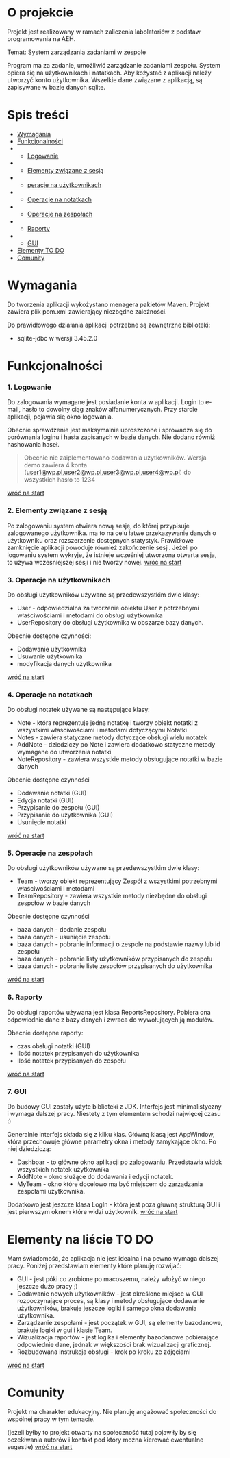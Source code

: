 # O projekcie

Projekt jest realizowany w ramach zaliczenia labolatoriów z podstaw programowania na AEH.

Temat: System zarządzania zadaniami w zespole

Program ma za zadanie, umożliwić zarządzanie zadaniami zespołu. System opiera się na użytkownikach i natatkach.
Aby kożystać z aplikacji należy utworzyć konto użytkownika.
Wszelkie dane związane z aplikacją, są zapisywane w bazie danych sqlite.




# Spis treści

* [Wymagania](#wymagania)
* [Funkcjonalności](#Funkcjonalności)
* * [Logowanie](#1-logowanie)
* * [Elementy związane z sesją](#2-Elementy-związane-z-sesją)
* * [peracje na użytkownikach](#3-operacje-na-użytkownikach)
* * [Operacje na notatkach](#4-operacje-na-notatkach)
* * [Operacje na zespołach](#5-operacje-na-zespołach)
* * [Raporty](#6-raporty)
* * [GUI](#7-gui)
* [Elementy TO DO](#Elementy-na-liście-TO-DO)
* [Comunity](#Comunity)


# Wymagania
Do tworzenia aplikacji wykożystano menagera pakietów Maven. Projekt zawiera
plik pom.xml zawierający niezbędne zależności.

Do prawidłowego działania aplikacji potrzebne są zewnętrzne biblioteki:
- sqlite-jdbc w wersji 3.45.2.0


# Funkcjonalności

### 1. Logowanie
Do zalogowania wymagane jest posiadanie konta w aplikacji.
Login to e-mail, hasło to dowolny ciąg znaków alfanumerycznych.
Przy starcie aplikacji, pojawia się okno logowania.

Obecnie sprawdzenie jest maksymalnie uproszczone i sprowadza się 
do porównania loginu i hasła zapisanych w bazie danych. Nie dodano równiż hashowania haseł.

> Obecnie nie zaiplementowano dodawania użytkowników. Wersja demo zawiera 4 konta
> (user1@wp.pl,user2@wp.pl,user3@wp.pl,user4@wp.pl) do wszystkich hasło to 1234

[wróć na start](#o-projekcie)



### 2. Elementy związane z sesją
Po zalogowaniu system otwiera nową sesję, do której przypisuje zalogowanego użytkownika.
ma to na celu łatwe przekazywanie danych o użytkowniku oraz rozszerzenie dostępnych statystyk.
Prawidłowe zamknięcie aplikacji powoduje również zakończenie sesji.
Jeżeli po logowaniu system wykryje, że istnieje wcześniej utworzona otwarta sesja,
to używa wcześniejszej sesji i nie tworzy nowej.
[wróć na start](#o-projekcie)

### 3. Operacje na użytkownikach
Do obsługi użytkowników używane są przedewszystkim dwie klasy:
* User - odpowiedzialna za tworzenie obiektu User z potrzebnymi właściwościami i metodami do obsługi użytkownika
* UserRepository do obsługi użytkownika w obszarze bazy danych.

Obecnie dostępne czynności:
- Dodawanie użytkownika
- Usuwanie użytkownika
- modyfikacja danych użytkownika

[wróć na start](#o-projekcie)

### 4. Operacje na notatkach
Do obsługi notatek używane są następujące klasy:
* Note - która reprezentuje jedną notatkę i tworzy obiekt notatki z wszystkimi właściwościami i metodami dotyczącymi Notatki
* Notes - zawiera statyczne metody dotyczące obsługi wielu notatek
* AddNote - dziedziczy po Note i zawiera dodatkowo statyczne metody wymagane do utworzenia notatki
* NoteRepository - zawiera wszystkie metody obsługujące notatki w bazie danych

Obecnie dostępne czynności
- Dodawanie notatki (GUI)
- Edycja notatki (GUI)
- Przypisanie do zespołu (GUI)
- Przypisanie do użytkownika (GUI)
- Usunięcie notatki

[wróć na start](#o-projekcie)


### 5. Operacje na zespołach
Do obsługi użytkowników używane są przedewszystkim dwie klasy:
* Team - tworzy obiekt reprezentujący Zespół z wszystkimi potrzebnymi właściwościami i metodami
* TeamRepository - zawiera wszystkie metody niezbędne do obsługi zespołów w bazie danych

Obecnie dostępne czynności
- baza danych - dodanie zespołu
- baza danych - usunięcie zespołu
- baza danych - pobranie informacji o zespole na podstawie nazwy lub id zespołu
- baza danych - pobranie listy użytkowników przypisanych do zespołu
- baza danych - pobranie listę zespołów przypisanych do użytkownika

[wróć na start](#o-projekcie)

### 6. Raporty
Do obsługi raportów używana jest klasa ReportsRepository. 
Pobiera ona odpowiednie dane z bazy danych i zwraca do wywołujących ją modułów.

Obecnie dostępne raporty:
- czas obsługi notatki (GUI)
- Ilość notatek przypisanych do użytkownika
- Ilość notatek przypisanych do zespołu

[wróć na start](#o-projekcie)

### 7. GUI
Do budowy GUI zostały użyte biblioteki z JDK.
Interfejs jest minimalistyczny i wymaga dalszej pracy. Niestety z tym elementem schodzi najwięcej czasu :)

Generalnie interfejs składa się z kilku klas. Główną klasą jest AppWindow,
która przechowuje główne parametry okna i metody zamykające okno.
Po niej dziedziczą:
- Dashboar - to główne okno aplikacji po zalogowaniu. Przedstawia widok wszystkich notatek użytkownika
- AddNote - okno służące do dodawania i edycji notatek.
- MyTeam - okno które docelowo ma być miejscem do zarządzania zespołami użytkownika.

Dodatkowo jest jeszcze klasa LogIn - która jest poza głuwną strukturą GUI i jest pierwszym oknem które widzi użytkownik.
[wróć na start](#o-projekcie)




# Elementy na liście TO DO
Mam świadomość, że aplikacja nie jest idealna i na pewno wymaga dalszej pracy.
Poniżej przedstawiam elementy które planuję rozwijać:

* GUI - jest póki co zrobione po macoszemu, należy włożyć w niego jeszcze dużo pracy ;)
* Dodawanie nowych użytkowników - jest określone miejsce w GUI rozpoczynające proces, są klasy i metody obsługujące dodawanie użytkowników, brakuje jeszcze logiki i samego okna dodawania użytkownika.
* Zarządzanie zespołami - jest początek w GUI, są elementy bazodanowe, brakuje logiki w gui i klasie Team.
* Wizualizacja raportów - jest logika i elementy bazodanowe pobierające odpowiednie dane, jednak w większości brak wizualizacji graficznej.
* Rozbudowana instrukcja obsługi - krok po kroku ze zdjęciami
  
[wróć na start](#o-projekcie)


# Comunity 
Projekt ma charakter edukacyjny. Nie planuję angażować społeczności do wspólnej pracy w tym temacie.

(jeżeli byłby to projekt otwarty na społeczność tutaj pojawiły by się oczekiwania autorów i kontakt pod który można kierować ewentualne sugestie)
[wróć na start](#o-projekcie)